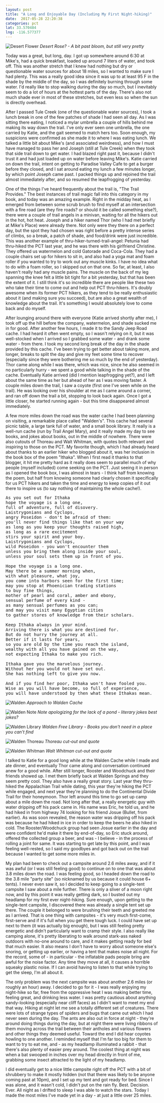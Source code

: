 ```yaml
---
layout: post
title: "A Long and Enjoyable Day (Including My First Night-hiking)"
date:  2017-05-28 22:20:38
categories: pct
lat: 33.570484
lng: -116.577377
---
```

![Desert Flower](/assets/img/posts/0528_flower.jpg)
*Desert Rose? - A bit past bloom, but still very pretty*

Today was a great, but long, day.  I got up somewhere around 6:30 at Mike's, had a quick breakfast, loaded up around 7 liters of water, and took off.  This was another stretch that I knew had nothing but dry or questionable water sources  for about 18 miles, so I wanted to make sure I had plenty.  This was a really good idea since it was up to at least 95 F in the shade by the middle of the day, so I was definitely burning through some water.  I'd really like to stop walking during the day so much, but I inevitably seem to do a lot of hours at the hottest parts of the day.  There's also not much shade ever in most of these stretches, but even less so when the sun is directly overhead.

After I passed Tule Creek (one of the questionable water sources), I took a lunch break in one of the few patches of shade I had seen all day.  As I was sitting there eating, I noticed a mylar umbrella a couple of hills behind me making its way down the trail.  I've only ever seen one umbrella, the one carried by Katie, and the gait seemed to match hers too.  Soon enough, my suspicions were confirmed as she made it to where I was eating lunch.  We talked a little bit about Mike's (and associated weirdness), and how I must have managed to pass her and Joseph (still at Tule Creek) when they took that side trail down to get water.  I had blazed right past it, because I didn't trust it and had just loaded up on water before leaving Mike's.  Katie carried on down the trail, intent on getting to Paradise Valley Cafe to get a burger before they closed, and I sat around eating my lunch a few minutes longer, by which point Joseph came past.  I packed things up and rejoined the trail almost immediately after, and so resumed the leapfrogging of yesterday.

One of the things I've heard frequently about the trail is, "The Trail Provides."  The best instances of trail magic fall into this category in my book, and today was an amazing example.  Right in the midday heat, as I emerged from between some scrub brush to find myself at an intersection with a fire road (are they fire roads? or should it be called something else?), there were a couple of trail angels in a minivan, waiting for all the hikers out in the hot, hot heat.  Joseph and a hiker named Thor (who I had met briefly at Mike's Place) were already there.  Not only were they there on a perfect day, but the spot they had chosen was right before a pretty intense series of climbs, so a break, a patch of shade, and food/drink were just incredible.  This was another example of thru-hiker-turned-trail-angel: Petunia had thru-hiked the PCT last year, and he was there with his girlfriend Christine.  They offered us watermelon and cold Gatorade and Coca-Cola.  They had a couple chairs set up for hikers to sit in, and also had a yoga mat and foam roller if you wanted to try to work out any muscle kinks.  I have no idea what to do with a foam roller, so I skipped out on that one.  So far, at least, I also haven't really had any muscle pains.  The muscle on the back of my leg spanning the knee felt a little bit tight for a bit yesterday, but that has been the extent of it.  I still think it's so incredible there are people like these two who take their time to come out and help out PCT thru-hikers.  It's doubly awesome when its former PCT hikers, as they tend to be really enthusiastic about it (and making sure you succeed), but are also a great wealth of knowledge about the trail.  It's something I would absolutely love to come back and do myself.

After lounging around there with everyone (Katie arrived shortly after me), I took off up the hill before the company, watermelon, and shade sucked me in for good.  After another few hours, I made it to the Sandy Jeep Road cache.  I had heard it often went empty, so I wasn't relying on it, but it was well-stocked when I arrived so I grabbed some water - and drank some water - from there.  I took my second long break of the day in the shade provided by this cache.  I've been trying to get better about taking more, and longer, breaks to split the day and give my feet some time to recover (especially since they were bothering me so much by the end of yesterday).  Thor came along while I was there, which was nice, since he also seemed in no particularly hurry - we spent a good while talking in the shade of the cache.  Eventually Katie arrived (did I mention leapfrogging yet?), and I left about the same time as her but ahead of her as I was moving faster.  A couple miles down the trail, I saw a coyote (first one I've seen while on the trail).  He was looking over his shoulder at me as I came around a corner, and ran off down the trail a bit, stopping to look back again.  Once I got a little closer, he started running again - but this time disappeared almost immediately.

A few more miles down the road was the water cache I had been planning on visiting, a remarkable place called "Walden's".  This cache had several picnic table, a large tank full of water, and a small book library.  It really is a well-run cache (run by Trail Angel Mary), and it really made my day to see books, and jokes about books, out in the middle of nowhere.  There were also cutouts of Thoreau and Walt Whitman, with quotes both relevant and inspiring to those on the PCT.  My favorite though, which I had already heard about thanks to an earlier hiker who blogged about it, was her inclusion in the book box of the poem "Ithaka".  When I first read it thanks to that blogger, it hit me pretty hard as it really does seem to parallel much of why people (myself included) come seeking on the PCT.  Just seeing it in person as I opened the book box, I was almost in tears - I think half from knowing the poem, but half from knowing someone had clearly chosen it specifically for us PCT hikers and taken the time and energy to keep copies of it out there to inspire us (to say nothing of maintaining the whole cache!).

<pre>As you set out for Ithaka
hope the voyage is a long one,
full of adventure, full of disovery.
Laistrygonians and Cyclops,
angry Poseidon - don't be afraid of them:
you'll never find things like that on your way
as long as you keep your thoughts raised high,
as long as a rare excitement
stirs your spirit and your boy.
Laistrygonians and Cyclops,
wild Poseidon - you won't encounter them
unless you bring them along inside your soul,
unless your soul sets them up in front of you.

Hope the voyage is a long one.
May there be a summer morning when,
with what pleasure, what joy,
you come into harbors seen for the first time;
may you stop at Phoenician trading stations
to buy fine things,
mother of pearl and coral, amber and ebony,
sensual perfume of every kind -
as many sensual perfumes as you can;
and may you visit many Egyptian cities
to gather stores of knowledge from their scholars.

Keep Ithaka always in your mind.
Arriving there is what you are destined for.
But do not hurry the journey at all.
Better if it lasts for years,
so you are old by the time you reach the island,
wealthy with all you have gained on the way,
not expecting Ithaka to make you rich.

Ithaka gave you the marvelous journey.
Without her you would not have set out.
She has nothing left to give you now.

And if you find her poor, Ithaka won't have fooled you.
Wise as you will have become, so full of experience,
you will have understood by then what these Ithakas mean.
</pre>

![Walden](/assets/img/posts/0528_walden.jpg)
*Approach to Walden Cache*

![Walden Note](/assets/img/posts/0528_walden2.jpg)
*Note apologizing for the lack of a pond - literary jokes best jokes?*

![Walden Library](/assets/img/posts/0528_walden3.jpg)
*Walden Free Library - Books you don't need in a place you can't find*

![Walden Thoreau](/assets/img/posts/0528_walden4.jpg)
*Thoreau cut-out and quote*

![Walden Whitman](/assets/img/posts/0528_walden5.jpg)
*Walt Whitman cut-out and quote*

I talked to Katie for a good long while at the Walden Cache while I made and ate dinner, and eventually Thor came along and conversation continued anew for a good while.  After still longer, Rooster and Woodchuck and their friends showed up.  I met them briefly back at Walden Springs and they seem pretty cool.  They also have a really great story.  Last year they thru-hiked the Appalachian Trail while dating, this year they're hiking the PCT while engaged, and next year they're planning to do the Continental Divide Trail for their honeymoon.  Thor left around this time to go set up camp about a mile down the road.  Not long after that, a really energetic guy with water dripping off his pack came in.  His name was Eric, he told us, and he had hiked in from highway 74 looking for his friend Josue (Bullet, from earlier).  As was soon revealed, the reason water was dripping off his pack was because he had hiked in ice in order to keep the beers he also hiked in cold.  The Rooster/Woodchuck group had seen Josue earlier in the day and were confident he'd make it there by end-of-day, so Eric stuck around, offered the collected group a beer, and was - I believe - in the process of rolling a joint for same.  It was starting to get late by this point, and I was feeling well-rested, so I said my goodbyes and got back out on the trail because I wanted to get some more miles in.

My plan had been to check out a campsite around 2.6 miles away, and if it was awful (or I was still feeling good) to continue on to one that was about 3.8 miles down the road.  I was feeling good, so I headed down the road to the 3.8 mile "party site" (so nicknamed by us because it could house 6+ tents).  I never even saw it, so I decided to keep going to a single-tent campsite I saw about a mile further.  There is only a sliver of a moon right now, and by this point it was really getting dark, so I busted out my headlamp for my first ever night-hiking.  Sure enough, upon getting to the single-tent campsite, I discovered there was already a single tent set up there.  The couple it belonged to were brushing their teeth and greeted me as I arrived.  That is one thing with campsites - it's very much first-come, first-serve and if it's full when you get there tough luck.  I could have set up next to them (it was actually big enough), but I was still feeling pretty energetic and didn't particularly want to cramp their style.  I also really like camping alone, it's pretty liberating to walk around stark-ass naked outdoors with no-one around to care, and it makes getting ready for bed that much easier.  It also means I don't have to worry about someone else's snoring, or getting up earlier, or having a tent that makes noise all night.  For the record, some of - in particular - the inflatable pads people bring are awful for the noise factor.  Any time they move at all, it causes a horrible squeaky plastic noise.  If I can avoid having to listen to that while trying to get the sleep, I'm all about it.

The only problem was the next campsite was about another 2.6 miles (or roughly an hour) away.  I decided to go for it - I was really enjoying my night-hike so far, free from the oppressive heat I was making better time, feeling great, and drinking less water.  I was pretty cautious about anything sandy-looking (especially near cliff faces) as I didn't want to meet my end that way.  Hiking at night let me see a totally different set of creatures.  There were lots of strange types of spiders and bugs that came out which I had never seen during the day.  The ants are also out in force at night - they're around doing things during the day, but at night there were living ribbons of them moving across the trail between their antholes and various flowers and other things they deemed useful.  Toward the end I did hear coyotes howling to one another.  I reminded myself that I'm far too big for them to want to try to eat me, and - as my headlamp illuminated a rabbit - that there's also plenty of easier prey around.  The coolest thing at night was when a bat swooped in inches over my head directly in front of me, grabbing some insect attracted to the light of my headlamp.  

I did eventually get to a nice little campsite right off the PCT with a bit of shrubbery to make it mostly hidden (not that there was likely to be anyone coming past at 10pm), and I set up my tent and got ready for bed.  Since I was alone, and it wasn't cold, I didn't put on the rain fly.  Best. Decision. Ever.  All night as I drifted to sleep I was able to watch the stars.  Today I made the most miles I've made yet in a day - at just a little over 25 miles.
